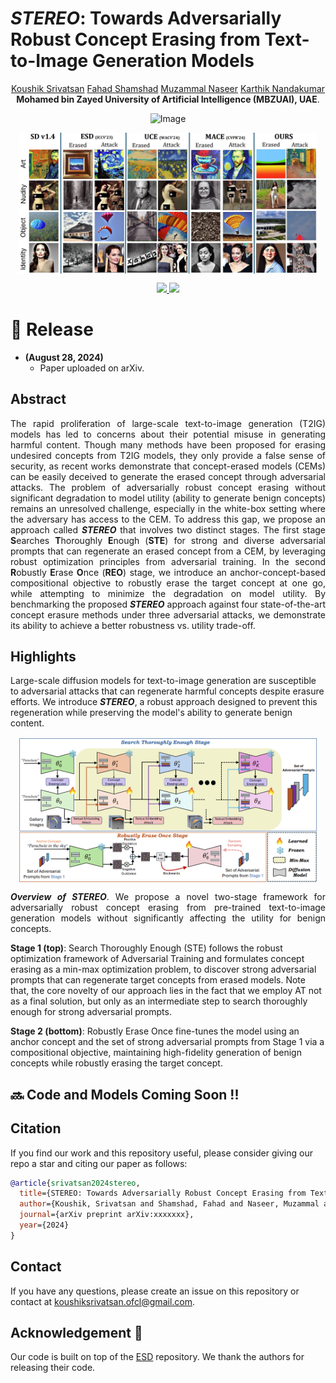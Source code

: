 
# ***STEREO***: Towards Adversarially Robust Concept Erasing from Text-to-Image Generation Models


<p align="center">
 <a href="https://koushiksrivats.github.io/">Koushik Srivatsan</a>
 <a href="https://fahadshamshad.github.io/">Fahad Shamshad</a>
 <a href="https://muzammal-naseer.com/">Muzammal Naseer</a>
 <a href="https://scholar.google.com.pk/citations?user=2qx0RnEAAAAJ&hl=en">Karthik Nandakumar</a>
 <br>
    <span style="font-size:1em; "><strong> Mohamed bin Zayed University of Artificial Intelligence (MBZUAI), UAE</strong>.</span>
</p>

<p align="center">
    <img src="https://i.imgur.com/waxVImv.png" alt="Image">
</p>


<p align="center">
  <img src="docs/static/images/teaser.jpg" align="center" width="95%">
</p>

<p align="center">
  <a href="" target='_blank'>
      <img src="https://img.shields.io/badge/arXiv-Paper-brown.svg">
  </a>

  <a href="https://koushiksrivats.github.io/robust-concept-erasing/" target='_blank'>
      <img src=https://img.shields.io/badge/Project-Website-87CEEB">
  </a>
</p>

# :rocket: Release
* **(August 28, 2024)**
  * Paper uploaded on arXiv.
 
## Abstract

**<p align="justify">** The rapid proliferation of large-scale text-to-image generation (T2IG) models has led to concerns about their potential misuse in generating harmful content. Though many methods have been proposed for erasing undesired concepts from T2IG models, they only provide a  false sense of security, as recent works demonstrate that concept-erased models (CEMs) can be easily deceived to generate the erased concept through adversarial attacks. The problem of adversarially robust concept erasing without significant degradation to model  utility (ability to generate benign concepts) remains an unresolved challenge, especially in the white-box setting where the adversary has access to the CEM. To address this gap, we propose an approach called ***STEREO*** that involves two distinct stages. The first   stage **S**earches **T**horoughly **E**nough (**STE**) for strong and diverse adversarial prompts that can regenerate an erased concept from a CEM, by leveraging robust optimization principles from adversarial training. In the second **R**obustly **E**rase **O**nce (**REO**) stage, we introduce an anchor-concept-based compositional objective to robustly erase the target concept at one go, while attempting to minimize the degradation on model utility. By benchmarking the proposed ***STEREO*** approach against four state-of-the-art concept erasure methods under three adversarial attacks, we demonstrate its ability to achieve a better robustness vs. utility trade-off.
 

## Highlights
Large-scale diffusion models for text-to-image generation are susceptible to adversarial attacks that can regenerate harmful concepts despite erasure efforts. We introduce ***STEREO***, a robust approach designed to prevent this regeneration while preserving the model's ability to generate benign content.

<p align="center">
  <img src="docs/static/images/pipeline.png" align="center" width="95%">
</p>


**<p align="justify">**
***Overview of STEREO***. 
We propose a novel two-stage framework for adversarially robust concept erasing from pre-trained text-to-image generation models without significantly affecting the utility for benign concepts. 

**Stage 1 (top)**: Search Thoroughly Enough (STE) follows the robust optimization framework of Adversarial Training and formulates concept erasing as a min-max optimization problem, to discover strong adversarial
prompts that can regenerate target concepts from erased models. Note that,  the core novelty of our approach lies in the fact that we employ AT not as a final solution, but only as an intermediate step to search thoroughly enough for strong adversarial prompts.

**Stage 2 (bottom)**: Robustly Erase Once fine-tunes the model using an anchor concept and the set of strong adversarial prompts from Stage 1 via a compositional objective, maintaining high-fidelity generation of benign concepts while robustly erasing the target concept.
 

## 🔜 Code and Models Coming Soon !!



## Citation
If you find our work and this repository useful, please consider giving our repo a star and citing our paper as follows:
```bibtex
@article{srivatsan2024stereo,
  title={STEREO: Towards Adversarially Robust Concept Erasing from Text-to-Image Generation Models},
  author={Koushik, Srivatsan and Shamshad, Fahad and Naseer, Muzammal and Nandakumar, Karthik},
  journal={arXiv preprint arXiv:xxxxxxx},
  year={2024}
}
```
## Contact
If you have any questions, please create an issue on this repository or contact at koushiksrivatsan.ofcl@gmail.com.

## Acknowledgement :pray:
Our code is built on top of the [ESD](https://github.com/rohitgandikota/erasing) repository. We thank the authors for releasing their code.